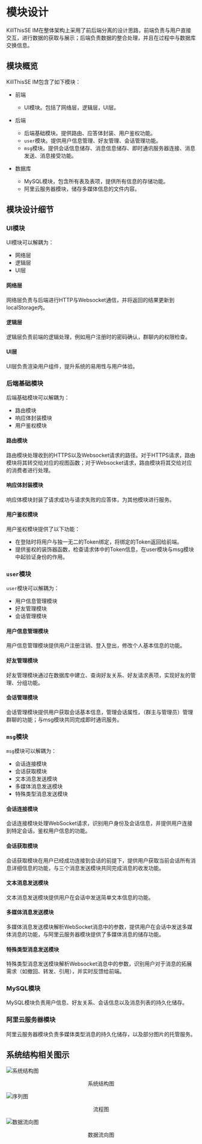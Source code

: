 # 模块设计

KillThisSE IM在整体架构上采用了前后端分离的设计思路，前端负责与用户直接交互，进行数据的获取与展示；后端负责数据的整合处理，并且在过程中与数据库交换信息。

## 模块概览

KillThisSE IM包含了如下模块：

- 前端

    - UI模块。包括了网络层，逻辑层，UI层。
  
- 后端

    - 后端基础模块。提供路由、应答体封装、用户鉴权功能。
    - `user`模块。提供用户信息管理、好友管理、会话管理功能。
    - `msg`模块。提供会话信息储存、消息信息储存、即时通讯服务器连接、消息发送、消息接受功能。
  
- 数据库

    - MySQL模块，包含所有表及表项，提供所有信息的存储功能。
    - 阿里云服务器模块，储存多媒体信息的文件内容。

## 模块设计细节

### UI模块

UI模块可以解耦为：

- 网络层
- 逻辑层
- UI层

#### 网络层

网络层负责与后端进行HTTP与Websocket通信，并将返回的结果更新到localStorage内。

#### 逻辑层

逻辑层负责前端的逻辑处理，例如用户注册时的密码确认，群聊内的权限检查。

#### UI层

UI层负责渲染用户组件，提升系统的易用性与用户体验。

### 后端基础模块

后端基础模块可以解耦为：

- 路由模块
- 响应体封装模块
- 用户鉴权模块

#### 路由模块

路由模块处理收到的HTTPS以及Websocket请求的路径。对于HTTPS请求，路由模块将其转交给对应的视图函数；对于Websocket请求，路由模块将其交给对应的消费者进行处理。

#### 响应体封装模块

响应体模块封装了请求成功与请求失败的应答体，为其他模块进行服务。

#### 用户鉴权模块

用户鉴权模块提供了以下功能：

- 在登陆时将用户与独一无二的Token绑定，将绑定的Token返回给前端。
- 提供鉴权的装饰器函数，检查请求体中的Token信息，在user模块与msg模块中起验证身份的作用。

### `user`模块

`user`模块可以解耦为：

- 用户信息管理模块
- 好友管理模块
- 会话管理模块

#### 用户信息管理模块

用户信息管理模块提供用户注册注销、登入登出，修改个人基本信息的功能。

#### 好友管理模块

好友管理模块通过在数据库中建立、查询好友关系、好友请求表项，实现好友的管理、分组功能。

#### 会话管理模块

会话管理模块提供用户获取会话基本信息，管理会话属性，（群主与管理员）管理群聊的功能；与msg模块共同完成即时通讯服务。

### `msg`模块

`msg`模块可以解耦为：

- 会话连接模块
- 会话获取模块
- 文本消息发送模块
- 多媒体消息发送模块
- 特殊类型消息发送模块

#### 会话连接模块

会话连接模块处理WebSocket请求，识别用户身份及会话信息，并提供用户连接到特定会话，鉴权用户信息的功能。

#### 会话获取模块

会话获取模块在用户已经成功连接到会话的前提下，提供用户获取当前会话所有消息详细信息的功能，与三个消息发送模块共同完成消息的收发功能。

#### 文本消息发送模块

文本消息发送模块提供用户在会话中发送简单文本信息的功能。

#### 多媒体消息发送模块

多媒体消息发送模块解析WebSocket消息中的参数，提供用户在会话中发送多媒体消息的功能，与阿里云服务器模块提供了多媒体消息的储存功能。

#### 特殊类型消息发送模块

特殊类型消息发送模块解析Websocket消息中的参数，识别用户对于消息的拓展需求（如撤回、转发、引用），并实时反馈给前端。

### MySQL模块

MySQL模块负责用户信息、好友关系、会话信息以及消息列表的持久化储存。

### 阿里云服务器模块

阿里云服务器模块负责多媒体类型消息的持久化储存，以及部分图片的托管服务。

## 系统结构相关图示

![系统结构图](assets/系统结构图.png)

<center>系统结构图</center>

![序列图](assets/序列图.png)

<center>流程图</center>

![数据流向图](assets/数据流向图.png)

<center>数据流向图</center>

